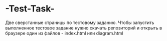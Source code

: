 # -Test-Task-
Две сверстанные страницы по тестовому заданию.
Чтобы запустить выполненное тестовое задание нужно скачать репозиторий и открыть в браузере один из файлов - index.html или diagram.html 
